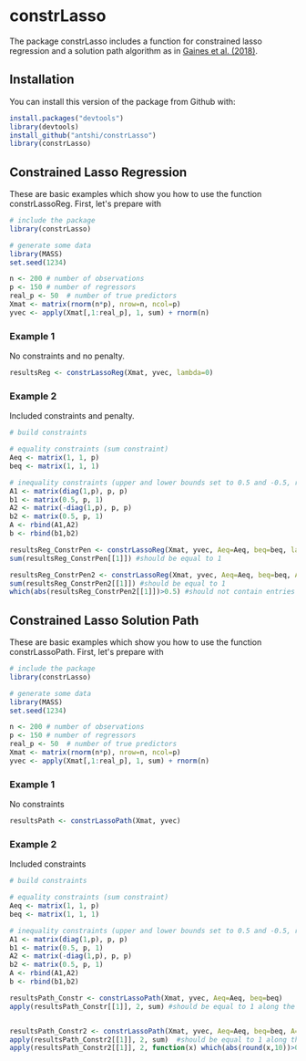 # constrLasso

<!-- badges: start -->
<!-- badges: end -->

The package constrLasso includes a function for constrained lasso regression and a solution path algorithm as in [Gaines et al. (2018)](http://hua-zhou.github.io/SparseReg/). 

## Installation

You can install this version of the package from Github with:

``` r
install.packages("devtools")
library(devtools)
install_github("antshi/constrLasso")
library(constrLasso)
```

## Constrained Lasso Regression 

These are basic examples which show you how to use the function constrLassoReg. First, let's prepare with

``` r
# include the package
library(constrLasso)

# generate some data
library(MASS)
set.seed(1234)

n <- 200 # number of observations
p <- 150 # number of regressors
real_p <- 50  # number of true predictors
Xmat <- matrix(rnorm(n*p), nrow=n, ncol=p)
yvec <- apply(Xmat[,1:real_p], 1, sum) + rnorm(n)
```

### Example 1

No constraints and no penalty.

```r
resultsReg <- constrLassoReg(Xmat, yvec, lambda=0)
```

### Example 2

Included constraints and penalty.

```r
# build constraints

# equality constraints (sum constraint)
Aeq <- matrix(1, 1, p)
beq <- matrix(1, 1, 1)

# inequality constraints (upper and lower bounds set to 0.5 and -0.5, respectively)
A1 <- matrix(diag(1,p), p, p)
b1 <- matrix(0.5, p, 1)
A2 <- matrix(-diag(1,p), p, p)
b2 <- matrix(0.5, p, 1)
A <- rbind(A1,A2)
b <- rbind(b1,b2)

resultsReg_ConstrPen <- constrLassoReg(Xmat, yvec, Aeq=Aeq, beq=beq, lambda=3)
sum(resultsReg_ConstrPen[[1]]) #should be equal to 1

resultsReg_ConstrPen2 <- constrLassoReg(Xmat, yvec, Aeq=Aeq, beq=beq, A=A, b=b, lambda=2)
sum(resultsReg_ConstrPen2[[1]]) #should be equal to 1
which(abs(resultsReg_ConstrPen2[[1]])>0.5) #should not contain entries 
```

## Constrained Lasso Solution Path 

These are basic examples which show you how to use the function constrLassoPath. First, let's prepare with

``` r
# include the package
library(constrLasso)

# generate some data
library(MASS)
set.seed(1234)

n <- 200 # number of observations
p <- 150 # number of regressors
real_p <- 50  # number of true predictors
Xmat <- matrix(rnorm(n*p), nrow=n, ncol=p)
yvec <- apply(Xmat[,1:real_p], 1, sum) + rnorm(n)
```

### Example 1

No constraints

```r
resultsPath <- constrLassoPath(Xmat, yvec)
```

### Example 2

Included constraints 

```r
# build constraints

# equality constraints (sum constraint)
Aeq <- matrix(1, 1, p)
beq <- matrix(1, 1, 1)

# inequality constraints (upper and lower bounds set to 0.5 and -0.5, respectively)
A1 <- matrix(diag(1,p), p, p)
b1 <- matrix(0.5, p, 1)
A2 <- matrix(-diag(1,p), p, p)
b2 <- matrix(0.5, p, 1)
A <- rbind(A1,A2)
b <- rbind(b1,b2)

resultsPath_Constr <- constrLassoPath(Xmat, yvec, Aeq=Aeq, beq=beq)
apply(resultsPath_Constr[[1]], 2, sum) #should be equal to 1 along the path


resultsPath_Constr2 <- constrLassoPath(Xmat, yvec, Aeq=Aeq, beq=beq, A=A, b=b)
apply(resultsPath_Constr2[[1]], 2, sum)  #should be equal to 1 along the path
apply(resultsPath_Constr2[[1]], 2, function(x) which(abs(round(x,10))>0.5)) #should not contain entries 
```


